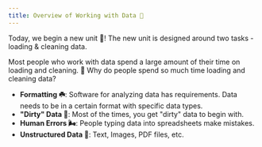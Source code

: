 ```yaml
---
title: Overview of Working with Data 🐎
---
```


Today, we begin a new unit 🦕! The new unit is designed around two tasks - loading & cleaning data.

Most people who work with data spend a large amount of their time on loading and cleaning. 👿 Why do people spend so much time loading and cleaning data?

- **Formatting ☘️**: Software for analyzing data has requirements. Data needs to be in a certain format with specific data types.
- **"Dirty" Data 🐡**: Most of the times, you get "dirty" data to begin with.
- **Human Errors 🌬**: People typing data into spreadsheets make mistakes.
- **Unstructured Data 🌊**: Text, Images, PDF files, etc.
